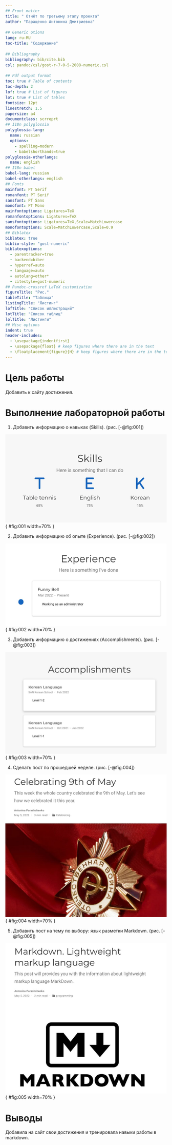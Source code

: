 ```yaml
---
## Front matter
title: " Отчёт по третьему этапу проекта"
author: "Паращенко Антонина Дмитриевна"

## Generic otions
lang: ru-RU
toc-title: "Содержание"

## Bibliography
bibliography: bib/cite.bib
csl: pandoc/csl/gost-r-7-0-5-2008-numeric.csl

## Pdf output format
toc: true # Table of contents
toc-depth: 2
lof: true # List of figures
lot: true # List of tables
fontsize: 12pt
linestretch: 1.5
papersize: a4
documentclass: scrreprt
## I18n polyglossia
polyglossia-lang:
  name: russian
  options:
	- spelling=modern
	- babelshorthands=true
polyglossia-otherlangs:
  name: english
## I18n babel
babel-lang: russian
babel-otherlangs: english
## Fonts
mainfont: PT Serif
romanfont: PT Serif
sansfont: PT Sans
monofont: PT Mono
mainfontoptions: Ligatures=TeX
romanfontoptions: Ligatures=TeX
sansfontoptions: Ligatures=TeX,Scale=MatchLowercase
monofontoptions: Scale=MatchLowercase,Scale=0.9
## Biblatex
biblatex: true
biblio-style: "gost-numeric"
biblatexoptions:
  - parentracker=true
  - backend=biber
  - hyperref=auto
  - language=auto
  - autolang=other*
  - citestyle=gost-numeric
## Pandoc-crossref LaTeX customization
figureTitle: "Рис."
tableTitle: "Таблица"
listingTitle: "Листинг"
lofTitle: "Список иллюстраций"
lotTitle: "Список таблиц"
lolTitle: "Листинги"
## Misc options
indent: true
header-includes:
  - \usepackage{indentfirst}
  - \usepackage{float} # keep figures where there are in the text
  - \floatplacement{figure}{H} # keep figures where there are in the text
---
```


# Цель работы

Добавить к сайту достижения.


# Выполнение лабораторной работы

1) Добавить информацию о навыках (Skills). (рис. [-@fig:001])

![Навыки](2.jpg){ #fig:001 width=70% }

2) Добавить информацию об опыте (Experience). (рис. [-@fig:002])

![Опыт](4.jpg){ #fig:002 width=70% }

3) Добавить информацию о достижениях (Accomplishments). (рис. [-@fig:003]) 

![Достижения](6.jpg){ #fig:003 width=70% }

4) Сделать пост по прошедшей неделе. (рис. [-@fig:004])
	
![Пост о прошедшей неделе](7.jpg){ #fig:004 width=70% }

5) Добавить пост на тему по выбору: язык разметки Markdown. (рис. [-@fig:005])

![Пост markdown](8.jpg){ #fig:005 width=70% }

# Выводы

Добавила на сайт свои достижения и тренировала навыки работы в markdown.
